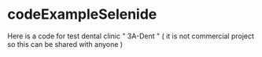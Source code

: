 # codeExampleSelenide
Here is a code for test dental clinic " 3A-Dent " ( it is not commercial project so this can be shared with anyone  )
